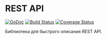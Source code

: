 # REST API

[![GoDoc](https://godoc.org/github.com/mdigger/rest?status.svg)](https://godoc.org/github.com/mdigger/rest)
[![Build Status](https://travis-ci.org/mdigger/rest.svg)](https://travis-ci.org/mdigger/rest)
[![Coverage Status](https://coveralls.io/repos/mdigger/rest/badge.svg?branch=master&service=github)](https://coveralls.io/github/mdigger/rest?branch=master)

Библиотека для быстрого описания REST API.